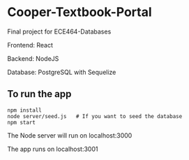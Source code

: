 # Cooper-Textbook-Portal
Final project for ECE464-Databases

Frontend: React

Backend: NodeJS

Database: PostgreSQL with Sequelize


## To run the app
```
npm install
node server/seed.js   # If you want to seed the database
npm start
```

The Node server will run on localhost:3000

The app runs on localhost:3001


